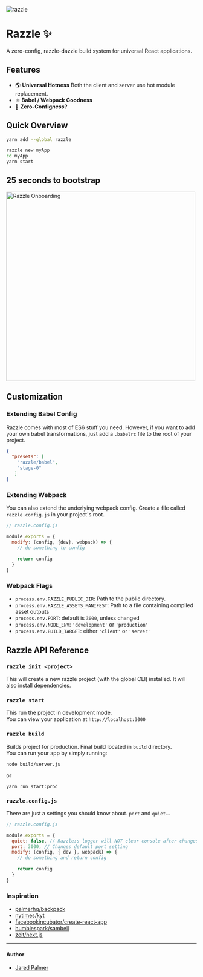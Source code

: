 ![razzle](https://cloud.githubusercontent.com/assets/4060187/24077825/4ef23636-0c30-11e7-807d-62b91db7aa7e.png)

# Razzle ✨

A zero-config, razzle-dazzle build system for universal React applications.

## Features

 - 🌎 **Universal Hotness** Both the client and server use hot module replacement.
 - ⚛️ **Babel / Webpack Goodness**
 - 🚫 **Zero-Config*ness*?**

## Quick Overview

```bash
yarn add --global razzle

razzle new myApp
cd myApp
yarn start
```

## 25 seconds to bootstrap

<img src="https://cloud.githubusercontent.com/assets/4060187/24125880/4ee84780-0da1-11e7-83fe-c74515494c75.gif" width="500px" alt="Razzle Onboarding"/>


## Customization

### Extending Babel Config

Razzle comes with most of ES6 stuff you need. However, if you want to add your own babel transformations, just add a `.babelrc` file to the root of your project. 

```json
{
  "presets": [
    "razzle/babel",
    "stage-0"
   ]
}
```

### Extending Webpack

You can also extend the underlying webpack config. Create a file called `razzle.config.js` in your project's root. 

```js
// razzle.config.js

module.exports = {
  modify: (config, {dev}, webpack) => {
    // do something to config
  
    return config
  }
}
```

### Webpack Flags

- `process.env.RAZZLE_PUBLIC_DIR`: Path to the public directory.
- `process.env.RAZZLE_ASSETS_MANIFEST`: Path to a file containing compiled asset outputs
- `process.env.PORT`: default is `3000`, unless changed
- `process.env.NODE_ENV`: `'development'` or `'production'`
- `process.env.BUILD_TARGET`: either `'client'` or `'server'`


## Razzle API Reference

### `razzle init <project>` 
This will create a new razzle project (with the global CLI) installed. It will also install dependencies.

### `razzle start` 

This run the project in development mode.   
You can view your application at `http://localhost:3000`

### `razzle build`
Builds project for production. Final build located in `build` directory.   
You can run your app by simply running:   

```
node build/server.js
```

or  

```
yarn run start:prod
```

### `razzle.config.js`

There are just a settings you should know about. `port` and `quiet`...
```js
// razzle.config.js

module.exports = {
  quiet: false, // Razzle;s logger will NOT clear console after changes
  port: 3000, // Changes default port setting
  modify: (config, { dev }, webpack) => {
    // do something and return config
  
    return config
  }
}
```


### Inspiration

- [palmerhq/backpack](https://github.com/palmerhq/backpack)
- [nytimes/kyt](https://github.com/nytimes/kyt)
- [facebookincubator/create-react-app](https://github.com/facebookincubator/create-react-app)
- [humblespark/sambell](https://github.com/humblespark/sambell)
- [zeit/next.js](https://github.com/zeit/next.js)


---
#### Author
- [Jared Palmer](https://twitter.com/jaredpalmer)
